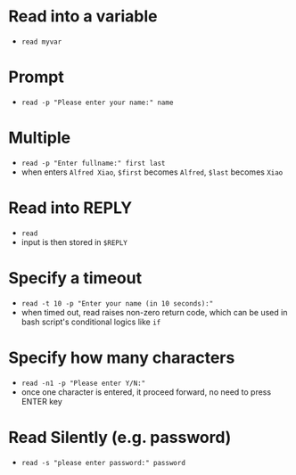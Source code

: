 # Read into a variable
- `read myvar`

# Prompt
- `read -p "Please enter your name:" name`

# Multiple
- `read -p "Enter fullname:" first last`
- when enters `Alfred Xiao`, `$first` becomes `Alfred`, `$last` becomes `Xiao`

# Read into REPLY
- `read`
- input is then stored in `$REPLY`

# Specify a timeout
- `read -t 10 -p "Enter your name (in 10 seconds):"`
- when timed out, read raises non-zero return code, which can be used in bash script's conditional logics like `if`

# Specify how many characters
- `read -n1 -p "Please enter Y/N:"`
- once one character is entered, it proceed forward, no need to press ENTER key

# Read Silently (e.g. password)
- `read -s "please enter password:" password`
